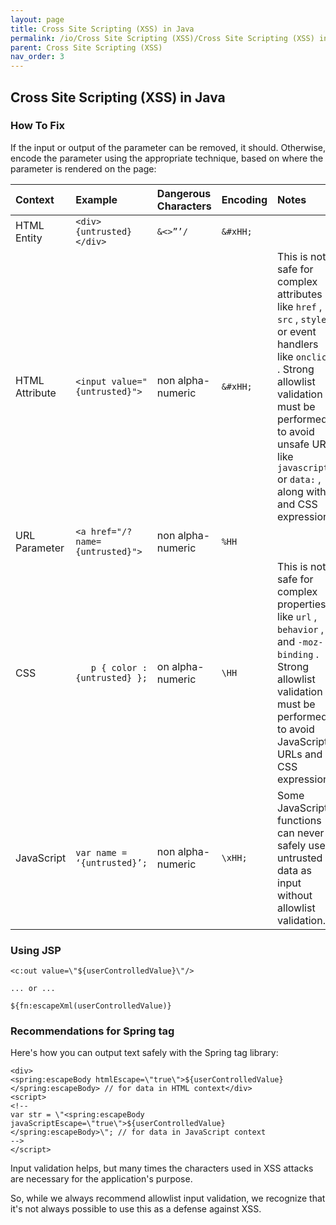 ```yaml
---
layout: page
title: Cross Site Scripting (XSS) in Java
permalink: /io/Cross Site Scripting (XSS)/Cross Site Scripting (XSS) in Java
parent: Cross Site Scripting (XSS)
nav_order: 3
---
```


## Cross Site Scripting (XSS) in Java

### How To Fix 


If the input or output of the parameter can be removed, it should. 
Otherwise, encode the parameter using the appropriate technique, based on where the parameter is rendered on the page:



| **Context**  | **Example**         | **Dangerous Characters** |     **Encoding**  |   **Notes**     |
|:-------------|:------------------|:------|:------|:------|
| HTML Entity  | ```<div>{untrusted}</div>``` | ```&<>”’/```  | ```&#xHH;```        |       |
| HTML Attribute | ```<input value="{untrusted}">```  | non alpha-numeric  | ```&#xHH;```      | This is not safe for complex attributes like ```href``` , ```src``` , ```style``` or event handlers like ```onclick``` . Strong allowlist validation must be performed to avoid unsafe URLs like ```javascript:``` or ```data:``` , along with and CSS expressions.      |
| URL Parameter          | ```<a href="/?name={untrusted}">```      | non alpha-numeric   | ```%HH```       |       |
| CSS           | ```	p { color : {untrusted} };``` | on alpha-numeric  | ```\HH```       | This is not safe for complex properties like ```url``` , ```behavior``` , and ```-moz-binding``` . Strong allowlist validation must be performed to avoid JavaScript URLs and CSS expressions.      |
| JavaScript        | ```var name = ‘{untrusted}’;``` | non alpha-numeric | ```\xHH;```       | Some JavaScript functions can never safely use untrusted data as input without allowlist validation.      |




### Using JSP

```
<c:out value=\"${userControlledValue}\"/>

... or ...

${fn:escapeXml(userControlledValue)}
```


### Recommendations for Spring tag 

Here's how you can output text safely with the Spring tag library:

```
<div>
<spring:escapeBody htmlEscape=\"true\">${userControlledValue}</spring:escapeBody> // for data in HTML context</div>
<script>
<!--
var str = \"<spring:escapeBody javaScriptEscape=\"true\">${userControlledValue}</spring:escapeBody>\"; // for data in JavaScript context
-->
</script>
```

Input validation helps, but many times the characters used in XSS attacks are necessary for the application's purpose. 

So, while we always recommend allowlist input validation, we recognize that it's not always possible to use this as a defense against XSS.

